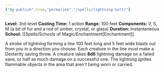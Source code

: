 ```yaml
---
{"dg-publish":true,"permalink":"/spells/lightning-bolt/"}
---
```


**Level:** 3rd-level
**Casting Time:** 1 action
**Range:** 100 feet
**Components:** V, S, M (a bit of fur and a rod of amber, crystal, or glass)
**Duration:** Instantaneous
**School:** [[Spells/Schools of Magic/Enchantment\|Enchantment]]

A stroke of lightning forming a line 100 feet long and 5 feet wide blasts out from you in a direction you choose. Each creature in the line must make a Dexterity saving throw. A creature takes **8d6** lightning damage on a failed save, or half as much damage on a successful one.
The lightning ignites flammable objects in the area that aren't being worn or carried.